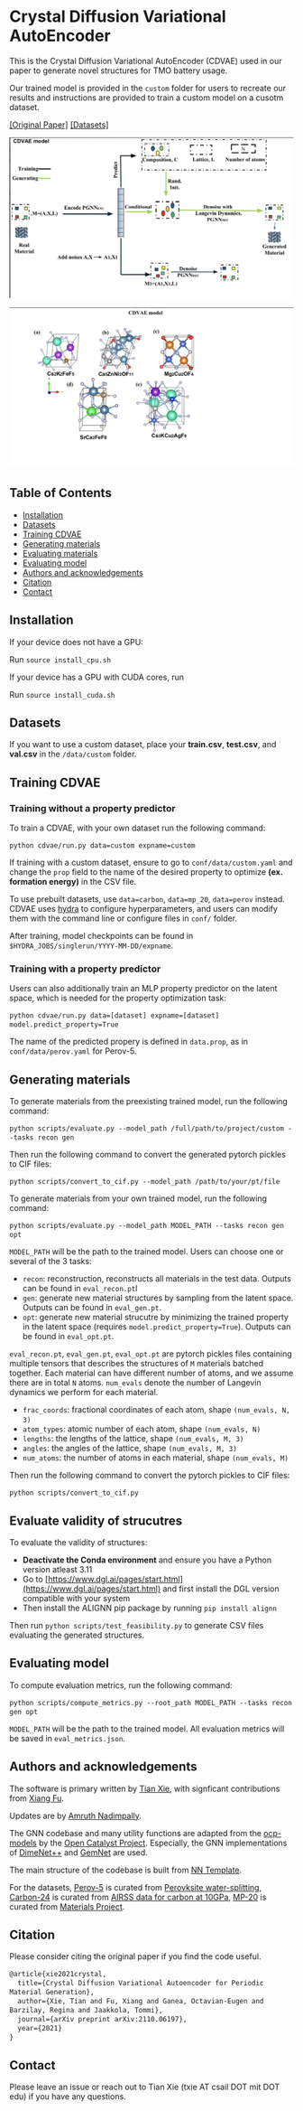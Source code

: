 # Crystal Diffusion Variational AutoEncoder

This is the Crystal Diffusion Variational AutoEncoder (CDVAE) used in our paper to generate novel structures for TMO battery usage.

Our trained model is provided in the ```custom``` folder for users to recreate our results and instructions are provided to train a custom model on a cusotm dataset.

[[Original Paper]](https://arxiv.org/abs/2110.06197)  [[Datasets]](data/)

<p align="center">
  <img src="assets/illustrative.png" /> 
</p>

<p align="center">
  <img src="assets/structures.png">
</p>


## Table of Contents

- [Installation](#installation)
- [Datasets](#datasets)
- [Training CDVAE](#training-cdvae)
- [Generating materials](#generating-materials)
- [Evaluating materials](#evaluate-validity-of-strucutres)
- [Evaluating model](#evaluating-model)
- [Authors and acknowledgements](#authors-and-acknowledgements)
- [Citation](#citation)
- [Contact](#contact)

## Installation

If your device does not have a GPU:

Run ```source install_cpu.sh```

If your device has a GPU with CUDA cores, run 

Run ```source install_cuda.sh```

## Datasets

If you want to use a custom dataset, place your **train.csv**, **test.csv**, and **val.csv** in the `/data/custom` folder.

## Training CDVAE

### Training without a property predictor

To train a CDVAE, with your own dataset run the following command:

```
python cdvae/run.py data=custom expname=custom
```

If training with a custom dataset, ensure to go to `conf/data/custom.yaml` and change the `prop` field to the name of the desired property to optimize **(ex. formation energy)** in the CSV file.

To use prebuilt datasets, use `data=carbon`, `data=mp_20`,  `data=perov` instead. CDVAE uses [hydra](https://hydra.cc) to configure hyperparameters, and users can modify them with the command line or configure files in `conf/` folder.

After training, model checkpoints can be found in `$HYDRA_JOBS/singlerun/YYYY-MM-DD/expname`.

### Training with a property predictor

Users can also additionally train an MLP property predictor on the latent space, which is needed for the property optimization task:

```
python cdvae/run.py data=[dataset] expname=[dataset] model.predict_property=True
```

The name of the predicted propery is defined in `data.prop`, as in `conf/data/perov.yaml` for Perov-5.

## Generating materials

To generate materials from the preexisting trained model, run the following command:

```
python scripts/evaluate.py --model_path /full/path/to/project/custom --tasks recon gen
```

Then run the following command to convert the generated pytorch pickles to CIF files:

```
python scripts/convert_to_cif.py --model_path /path/to/your/pt/file
```

To generate materials from your own trained model, run the following command:

```
python scripts/evaluate.py --model_path MODEL_PATH --tasks recon gen opt
```

`MODEL_PATH` will be the path to the trained model. Users can choose one or several of the 3 tasks:

- `recon`: reconstruction, reconstructs all materials in the test data. Outputs can be found in `eval_recon.pt`l
- `gen`: generate new material structures by sampling from the latent space. Outputs can be found in `eval_gen.pt`.
- `opt`: generate new material strucutre by minimizing the trained property in the latent space (requires `model.predict_property=True`). Outputs can be found in `eval_opt.pt`.

`eval_recon.pt`, `eval_gen.pt`, `eval_opt.pt` are pytorch pickles files containing multiple tensors that describes the structures of `M` materials batched together. Each material can have different number of atoms, and we assume there are in total `N` atoms. `num_evals` denote the number of Langevin dynamics we perform for each material.

- `frac_coords`: fractional coordinates of each atom, shape `(num_evals, N, 3)`
- `atom_types`: atomic number of each atom, shape `(num_evals, N)`
- `lengths`: the lengths of the lattice, shape `(num_evals, M, 3)`
- `angles`: the angles of the lattice, shape `(num_evals, M, 3)`
- `num_atoms`: the number of atoms in each material, shape `(num_evals, M)`

Then run the following command to convert the pytorch pickles to CIF files:

```
python scripts/convert_to_cif.py
```

## Evaluate validity of strucutres

To evaluate the validity of structures: 
- **Deactivate the Conda environment** and ensure you have a Python version atleast 3.11  
- Go to [https://www.dgl.ai/pages/start.html](https://www.dgl.ai/pages/start.html) and first install the DGL version compatible with your system
- Then install the ALIGNN pip package by running  ```pip install alignn```

Then run ``` python scripts/test_feasibility.py ``` to generate CSV files evaluating the generated structures.

## Evaluating model

To compute evaluation metrics, run the following command:

```
python scripts/compute_metrics.py --root_path MODEL_PATH --tasks recon gen opt
```

`MODEL_PATH` will be the path to the trained model. All evaluation metrics will be saved in `eval_metrics.json`.


## Authors and acknowledgements

The software is primary written by [Tian Xie](www.txie.me), with signficant contributions from [Xiang Fu](https://xiangfu.co/).

Updates are by [Amruth Nadimpally](https://github.com/amruthn1).

The GNN codebase and many utility functions are adapted from the [ocp-models](https://github.com/Open-Catalyst-Project/ocp) by the [Open Catalyst Project](https://opencatalystproject.org/). Especially, the GNN implementations of [DimeNet++](https://arxiv.org/abs/2011.14115) and [GemNet](https://arxiv.org/abs/2106.08903) are used.

The main structure of the codebase is built from [NN Template](https://github.com/lucmos/nn-template).

For the datasets, [Perov-5](data/perov_5) is curated from [Perovksite water-splitting](https://cmr.fysik.dtu.dk/cubic_perovskites/cubic_perovskites.html), [Carbon-24](data/carbon_24) is curated from [AIRSS data for carbon at 10GPa](https://archive.materialscloud.org/record/2020.0026/v1), [MP-20](data/mp_20) is curated from [Materials Project](https://materialsproject.org).

## Citation

Please consider citing the original paper if you find the code useful.

```
@article{xie2021crystal,
  title={Crystal Diffusion Variational Autoencoder for Periodic Material Generation},
  author={Xie, Tian and Fu, Xiang and Ganea, Octavian-Eugen and Barzilay, Regina and Jaakkola, Tommi},
  journal={arXiv preprint arXiv:2110.06197},
  year={2021}
}
```

## Contact

Please leave an issue or reach out to Tian Xie (txie AT csail DOT mit DOT edu) if you have any questions.

